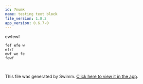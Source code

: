 ```yaml
---
id: 7numk
name: testing text block
file_version: 1.0.2
app_version: 0.6.7-0
---
```


ewfewf

```
fef efe w
efrf
ewf we fe 
fewf 
```

<br/>

This file was generated by Swimm. [Click here to view it in the app](http://localhost:5001/repos/Z2l0aHViJTNBJTNBc3ItZXh0ZW5zaW9uJTNBJTNBZG91ZWs=/docs/7numk).